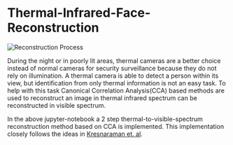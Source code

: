# Thermal-Infrared-Face-Reconstruction

![Reconstruction Process](https://github.com/RaswanthMurugan20/Thermal-Infrared-Face-Reconstruction/edit/master/Screenshot.png)

During the night or in poorly lit areas, thermal cameras are a better choice instead of normal cameras for security surveillance because they do not rely on illumination. A thermal camera is able to detect a person within its view, but identification from only thermal information is not an easy task. To help with this task Canonical Correlation Analysis(CCA) based methods are used to reconstruct an image in thermal infrared spectrum can be reconstructed in visible spectrum. 

In the above jupyter-notebook a 2 step thermal-to-visible-spectrum reconstruction method based on CCA is implemented. This implementation closely follows the ideas in 
[Kresnaraman et. al](https://www.ncbi.nlm.nih.gov/pmc/articles/PMC4851082/). 

